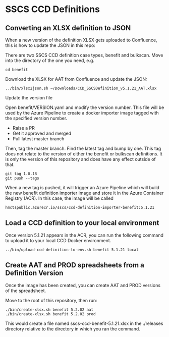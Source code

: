 # SSCS CCD Definitions

## Converting an XLSX definition to JSON

When a new version of the definition XLSX gets uploaded to Confluence, this is how to update the JSON in this repo:

There are two SSCS CCD definition case types, benefit and bulkscan. Move into the directory of the one you need, e.g.

    cd benefit

Download the XLSX for AAT from Confluence and update the JSON:

    ../bin/xlsx2json.sh ~/Downloads/CCD_SSCSDefinition_v5.1.21_AAT.xlsx
    
Update the version file

Open benefit/VERSION.yaml and modify the version number. This file will be used by the Azure Pipeline to create a docker importer image tagged with the specified version number.
    
* Raise a PR
* Get it approved and merged
* Pull latest master branch

Then, tag the master branch. Find the latest tag and bump by one. This tag does not relate to the version of either the benefit or bulkscan definitions. It is only the version
of this repository and does have any effect outside of that.

    git tag 1.0.18
    git push --tags
    
When a new tag is pushed, it will trigger an Azure Pipeline which will build the new benefit definition importer image and store it in the Azure Container Registry (ACR). In this case, the image will be called

    hmctspublic.azurecr.io/sscs/ccd-definition-importer-benefit:5.1.21

## Load a CCD definition to your local environment

Once version 5.1.21 appears in the ACR, you can run the following command to upload it to your local CCD Docker environment.

    ../bin/upload-ccd-definition-to-env.sh benefit 5.1.21 local
    
## Create AAT and PROD spreadsheets from a Definition Version

Once the image has been created, you can create AAT and PROD versions of the spreadsheet.

Move to the root of this repository, then run:

    ./bin/create-xlsx.sh benefit 5.2.02 aat
    ./bin/create-xlsx.sh benefit 5.2.02 prod
    
This would create a file named sscs-ccd-benefit-5.1.21.xlsx in the ./releases directory relative to the directory in which you ran the command.
